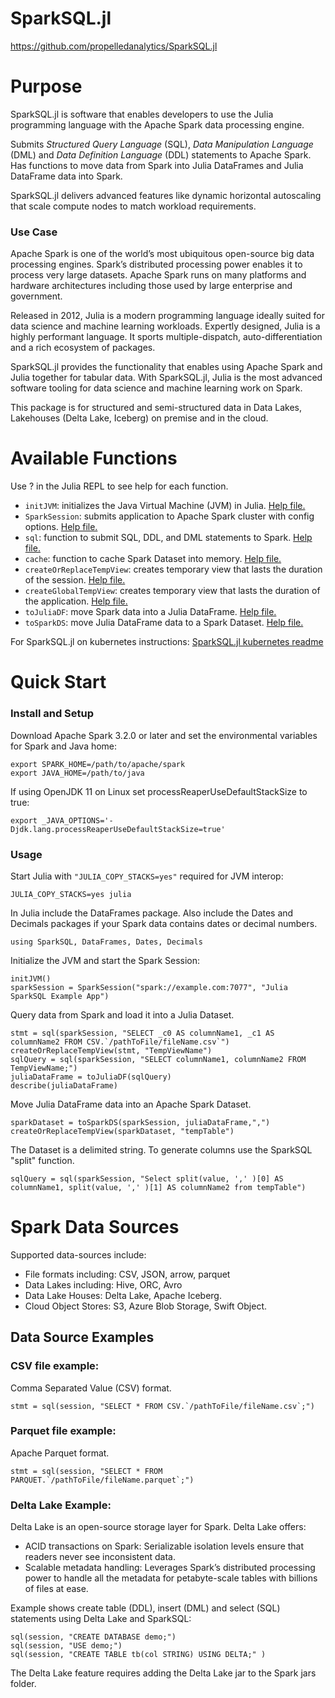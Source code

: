 # SparkSQL.jl
<https://github.com/propelledanalytics/SparkSQL.jl>

# Purpose
SparkSQL.jl is software that enables developers to use the Julia programming language with the Apache Spark data processing engine. 

Submits *Structured Query Language* (SQL), *Data Manipulation Language* (DML) and *Data Definition Language* (DDL) statements to Apache Spark.
Has functions to move data from Spark into Julia DataFrames and Julia DataFrame data into Spark. 

SparkSQL.jl delivers advanced features like dynamic horizontal autoscaling that scale compute nodes to match workload requirements. 

### Use Case
Apache Spark is one of the world’s most ubiquitous open-source big data processing engines. Spark’s distributed processing power enables it to process very large datasets. Apache Spark runs on many platforms and hardware architectures including those used by large enterprise and government.

Released in 2012, Julia is a modern programming language ideally suited for data science and machine learning workloads. Expertly designed, Julia is a highly performant language. It sports multiple-dispatch, auto-differentiation and a rich ecosystem of packages.

SparkSQL.jl provides the functionality that enables using Apache Spark and Julia together for tabular data. With SparkSQL.jl, Julia is the most advanced software tooling for data science and machine learning work on Spark. 

This package is for structured and semi-structured data in Data Lakes, Lakehouses (Delta Lake, Iceberg) on premise and in the cloud.

# Available Functions
Use ? in the Julia REPL to see help for each function.
- `initJVM`: initializes the Java Virtual Machine (JVM) in Julia. [Help file.](https://propelledanalytics.github.io/SparkSQL.jl/initJVM)
- `SparkSession`: submits application to Apache Spark cluster with config options. [Help file.](https://propelledanalytics.github.io/SparkSQL.jl/sparksession)
- `sql`: function to submit SQL, DDL, and DML statements to Spark. [Help file.](https://propelledanalytics.github.io/SparkSQL.jl/sql)
- `cache`: function to cache Spark Dataset into memory. [Help file.](https://propelledanalytics.github.io/SparkSQL.jl/cache)
- `createOrReplaceTempView`: creates temporary view that lasts the duration of the session. [Help file.](https://propelledanalytics.github.io/SparkSQL.jl/createOrReplaceTempView)
- `createGlobalTempView`: creates temporary view that lasts the duration of the application. [Help file.](https://propelledanalytics.github.io/SparkSQL.jl/createGlobalTempView)
- `toJuliaDF`: move Spark data into a Julia DataFrame. [Help file.](https://propelledanalytics.github.io/SparkSQL.jl/toJuliaDF)
- `toSparkDS`: move Julia DataFrame data to a Spark Dataset. [Help file.](https://propelledanalytics.github.io/SparkSQL.jl/toSparkDS)

For SparkSQL.jl on kubernetes instructions:
[SparkSQL.jl kubernetes readme](https://github.com/propelledanalytics/SparkSQL.jl/tree/main/kubernetes#readme)

# Quick Start
### Install and Setup
Download Apache Spark 3.2.0 or later and set the environmental variables for Spark and Java home:
```
export SPARK_HOME=/path/to/apache/spark
export JAVA_HOME=/path/to/java
```
If using OpenJDK 11 on Linux set processReaperUseDefaultStackSize to true:
```
export _JAVA_OPTIONS='-Djdk.lang.processReaperUseDefaultStackSize=true'
```


### Usage
Start Julia with `"JULIA_COPY_STACKS=yes"` required for JVM interop:
```
JULIA_COPY_STACKS=yes julia
```
In Julia include the DataFrames package.  Also include the Dates and Decimals packages if your Spark data contains dates or decimal numbers.
```
using SparkSQL, DataFrames, Dates, Decimals
```
Initialize the JVM and start the Spark Session:
```
initJVM()
sparkSession = SparkSession("spark://example.com:7077", "Julia SparkSQL Example App")
```
Query data from Spark and load it into a Julia Dataset.
```
stmt = sql(sparkSession, "SELECT _c0 AS columnName1, _c1 AS columnName2 FROM CSV.`/pathToFile/fileName.csv`")
createOrReplaceTempView(stmt, "TempViewName")
sqlQuery = sql(sparkSession, "SELECT columnName1, columnName2 FROM TempViewName;")
juliaDataFrame = toJuliaDF(sqlQuery)
describe(juliaDataFrame)
```
Move Julia DataFrame data into an Apache Spark Dataset.
```
sparkDataset = toSparkDS(sparkSession, juliaDataFrame,",")
createOrReplaceTempView(sparkDataset, "tempTable")
```
The Dataset is a delimited string. To generate columns use the SparkSQL "split" function.

```
sqlQuery = sql(sparkSession, "Select split(value, ',' )[0] AS columnName1, split(value, ',' )[1] AS columnName2 from tempTable")
```


# Spark Data Sources
Supported data-sources include:
- File formats including: CSV, JSON, arrow, parquet
- Data Lakes including: Hive, ORC, Avro
- Data Lake Houses: Delta Lake, Apache Iceberg.
- Cloud Object Stores: S3, Azure Blob Storage, Swift Object.

## Data Source Examples

### CSV file example:
Comma Separated Value (CSV) format.
```
stmt = sql(session, "SELECT * FROM CSV.`/pathToFile/fileName.csv`;")
```
### Parquet file example:
Apache Parquet format.
```
stmt = sql(session, "SELECT * FROM PARQUET.`/pathToFile/fileName.parquet`;")
```
### Delta Lake Example:
Delta Lake is an open-source storage layer for Spark. Delta Lake offers:

- ACID transactions on Spark: Serializable isolation levels ensure that readers never see inconsistent data.
- Scalable metadata handling: Leverages Spark’s distributed processing power to handle all the metadata for petabyte-scale tables with billions of files at ease.

Example shows create table (DDL), insert (DML) and select (SQL) statements using Delta Lake and SparkSQL:
```
sql(session, "CREATE DATABASE demo;")
sql(session, "USE demo;")
sql(session, "CREATE TABLE tb(col STRING) USING DELTA;" )
```
The Delta Lake feature requires adding the Delta Lake jar to the Spark jars folder.
